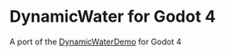 # DynamicWater for Godot 4
A port of the [DynamicWaterDemo](https://github.com/CaptainProton42/DynamicWaterDemo) for Godot 4
